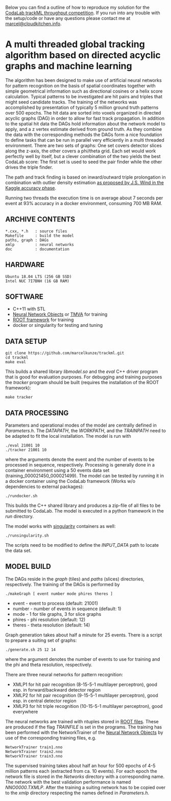 Below you can find a outline of how to reproduce my solution for the [CodaLab trackML throughput competition](https://competitions.codalab.org/competitions/20112).
If you run into any trouble with the setup/code or have any questions please contact me at marcel@cloudkitchen.info.

# A multi threaded global tracking algorithm based on directed acyclic graphs and machine learning

The algorithm has been designed to make use of artificial neural networks for pattern recognition on the basis of spatial coordinates together with simple geometrical information such as directional cosines or a helix score calculation. Typical patterns to be investigated are hit pairs and triples that might seed candidate tracks. The training of the networks was accomplished by presentation of typically 5 million ground truth patterns over 500 epochs.
The hit data are sorted into voxels organized in directed acyclic graphs (DAG) in order to allow for fast track propagation. In addition to the spatial hit data the DAGs hold information about the network model to apply, and a z vertex estimate derived from ground truth. As they combine the data with the corresponding methods the DAGs form a nice foundation to define tasks that can be run in parallel very efficiently in a multi threaded environment. There are two sets of graphs: One set covers detector slices along the z-axis, the other covers a phi/theta grid. Each set would work perfectly well by itself, but a clever combination of the two yields the best CodaLab score: The first set is used to seed the pair finder while the other drives the triple finder.

The path and track finding is based on inward/outward triple prolongation in combination with outlier density estimation [as proposed by J.S. Wind in the Kaggle accuracy phase](https://github.com/top-quarks/top-quarks/blob/master/top-quarks_documentation.pdf). 

Running two threads the execution time is on average about 7 seconds per event at 93% accuracy in a docker environment, consuming 700 MB RAM.

## ARCHIVE CONTENTS
    *.cxx, *.h   : source files
    Makefile     : build the model
    paths, graph : DAGs
    xmlp         : neural networks
    doc          : documentation

## HARDWARE
    Ubuntu 18.04 LTS (256 GB SSD)
    Intel NUC 7I7BNH (16 GB RAM)

## SOFTWARE
* C++11 with STL
* [Neural Network Objects](https://github.com/marcelkunze/rhonno) or [TMVA](https://root.cern.ch/tmva) for training
* [ROOT framework](https://root.cern.ch/) for training
* docker or singularity for testing and tuning

## DATA SETUP
    git clone https://github.com/marcelkunze/trackml.git
    cd trackml
    make eval
    
This builds a shared library _libmodel.so_ and the _eval_ C++ driver program that is good for evaluation purposes. For debugging and training purposes the _tracker_ program should be built (requires the installation of the ROOT framework):

    make tracker

## DATA PROCESSING
Parameters and operational modes of the model are centrally defined in _Parameters.h_. The _DATAPATH_, the _WORKPATH_, and the _TRAINPATH_ need to be adapted to fit the local installation. The model is run with

    ./eval 21001 10
    ./tracker 21001 10

where the arguments denote the event and the number of events to be processed in sequence, respectively. Processing is generally done in a container environment using a 50 events data set (training_000021450_000021499). The model can be tested by running it in a docker container using the CodaLab framework (Works w/o dependencies to external packages):

    ./rundocker.sh

This builds the C++ shared library and produces a zip-file of all files to be submitted to CodaLab. The model is executed in a python framework in the _run_ directory. 

The model works with [singularity](https://www.sylabs.io/) containers as well:

    ./runsingularity.sh

The scripts need to be modified to define the *INPUT_DATA* path to locate the data set.

## MODEL BUILD
The DAGs reside in the _graph_ (tiles) and _paths_ (slices) directories, respectively. The training of the DAGs is performed by

    ./makeGraph [ event number mode phires theres ]

* event - event to process (default: 21001)
* number - number of events in sequence (default: 1)
* mode - 1 for tile graphs, 3 for slice graphs
* phires - phi resolution (default: 12)
* theres - theta resolution (default: 14)

Graph generation takes about half a minute for 25 events. There is a script to prepare a suiting set of graphs:

    ./generate.sh 25 12 14

where the argument denotes the number of events to use for training and the phi and theta resolution, respectively.

There are three neural networks for pattern recognition:

* XMLP1 for hit pair recognition (8-15-5-1 multilayer perceptron), good esp. in forward/backward detector region
* XMLP2 for hit pair recognition (9-15-5-1 multilayer perceptron), good esp. in central detector region
* XMLP3 for hit triple recognition (10-15-5-1 multilayer perceptron), good everywhere

The neural networks are trained with ntuples stored in [ROOT files](https://root.cern.ch/). These are produced if the flag *TRAINFILE* is set in the programs. The training has been performed with the NetworkTrainer of the [Neural Network Objects](https://github.com/marcelkunze/rhonno) by use of the corresponding training files, e.g.

    NetworkTrainer train1.nno
    NetworkTrainer train2.nno
    NetworkTrainer train3.nno

The supervised training takes about half an hour for 500 epochs of 4-5 million patterns each (extracted from ca. 10 events). For each epoch the network file is stored in the _Networks_ directory with a corresponding name. The network with the best validation performance is named _NNO0000.TXMLP_. After the training a suiting network has to be copied over to the _xmlp_ directory respecting the names defined in _Parameters.h_.
